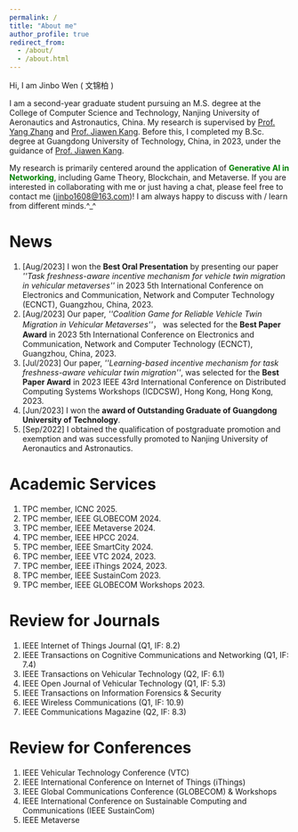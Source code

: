 ```yaml
---
permalink: /
title: "About me"
author_profile: true
redirect_from: 
  - /about/
  - /about.html
---
```


Hi, I am Jinbo Wen ( 文锦柏 )

I am a second-year graduate student pursuing an M.S. degree at the College of Computer Science and Technology, Nanjing University of Aeronautics and Astronautics, China. My research is supervised by [Prof. Yang Zhang](https://faculty.nuaa.edu.cn/yang/zh_CN/index.htm) and [Prof. Jiawen Kang](https://teacher.gdut.edu.cn/kangjiawen/zh_CN/index.htm). Before this, I completed my B.Sc. degree at Guangdong University of Technology, China, in 2023, under the guidance of [Prof. Jiawen Kang](https://teacher.gdut.edu.cn/kangjiawen/zh_CN/index.htm). <!--Currently, I work as a research assistant in [MetaX Lab](https://www.metaxlab.top/).-->

My research is primarily centered around the application of <font color=green>**Generative AI in Networking**</font>, including Game Theory, Blockchain, and Metaverse. If you are interested in collaborating with me or just having a chat, please feel free to contact me (jinbo1608@163.com)! I am always happy to discuss with / learn from different minds.^_^

News
======
1. [Aug/2023] I won the **Best Oral Presentation** by presenting our paper *''Task freshness-aware incentive mechanism for vehicle twin migration in vehicular metaverses''* in 2023 5th International Conference on Electronics and Communication, Network and Computer Technology (ECNCT), Guangzhou, China, 2023.
2. [Aug/2023] Our paper, *''Coalition Game for Reliable Vehicle Twin Migration in Vehicular Metaverses''*， was selected for the **Best Paper Award** in 2023 5th International Conference on Electronics and Communication, Network and Computer Technology (ECNCT), Guangzhou, China, 2023.
3. [Jul/2023] Our paper, *''Learning-based incentive mechanism for task freshness-aware vehicular twin migration''*, was selected for the **Best Paper Award** in 2023 IEEE 43rd International Conference on Distributed Computing Systems Workshops (ICDCSW), Hong Kong, Hong Kong, 2023.
4. [Jun/2023] I won the **award of Outstanding Graduate of Guangdong University of Technology**.
5. [Sep/2022] I obtained the qualification of postgraduate promotion and exemption and was successfully promoted to Nanjing University of Aeronautics and Astronautics.

Academic Services
======
1. TPC member, ICNC 2025.
2. TPC member, IEEE GLOBECOM 2024.
3. TPC member, IEEE Metaverse 2024.
4. TPC member, IEEE HPCC 2024.
5. TPC member, IEEE SmartCity 2024.
6. TPC member, IEEE VTC 2024, 2023.
7. TPC member, IEEE iThings 2024, 2023.
8. TPC member, IEEE SustainCom 2023.
9. TPC member, IEEE GLOBECOM Workshops 2023.

Review for Journals
======
1.  IEEE Internet of Things Journal (Q1, IF: 8.2)
2.  IEEE Transactions on Cognitive Communications and Networking (Q1, IF: 7.4)
3.  IEEE Transactions on Vehicular Technology (Q2, IF: 6.1)
4.  IEEE Open Journal of Vehicular Technology (Q1, IF: 5.3)
5.  IEEE Transactions on Information Forensics & Security
6.  IEEE Wireless Communications (Q1, IF: 10.9)
7.  IEEE Communications Magazine (Q2, IF: 8.3)
<!-- 8.  EURASIP Journal on Wireless Communications and Networking -->
<!-- 9.  International Journal of Network Management -->
<!-- 10. Transactions on Emerging Telecommunications Technologies -->
<!-- 11. IEEE Transactions on Machine Learning in Communications and Networking -->
<!-- 12. IET Communications -->
<!-- 13. Expert Systems -->
<!-- 14. Software: Practice and Experience -->
<!-- 15. IEEE Data Descriptions-->
<!-- 16. Cybersecurity -->

Review for Conferences
======
1. IEEE Vehicular Technology Conference (VTC)
2. IEEE International Conference on Internet of Things (iThings)
3. IEEE Global Communications Conference (GLOBECOM) & Workshops
4. IEEE International Conference on Sustainable Computing and Communications (IEEE SustainCom)
5. IEEE Metaverse
